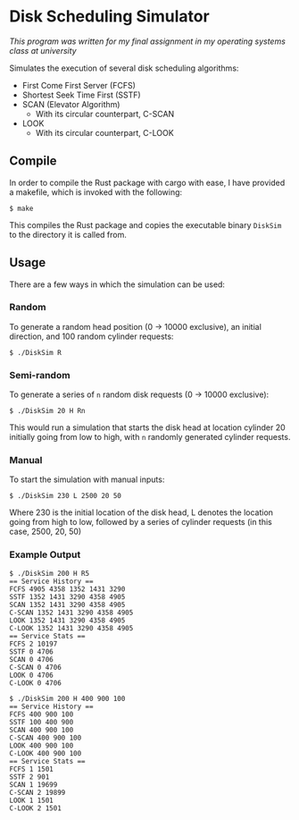 # Disk Scheduling Simulator

_This program was written for my final assignment in my operating systems class at university_

Simulates the execution of several disk scheduling algorithms:
- First Come First Server (FCFS)
- Shortest Seek Time First (SSTF)
- SCAN (Elevator Algorithm)
  - With its circular counterpart, C-SCAN
- LOOK
  - With its circular counterpart, C-LOOK

## Compile

In order to compile the Rust package with cargo with ease, I have provided a makefile, which is invoked with the following:
```console
$ make
```
This compiles the Rust package and copies the executable binary `DiskSim` to the directory it is called from.

## Usage

There are a few ways in which the simulation can be used:

### Random
To generate a random head position (0 -> 10000 exclusive), an initial direction, and 100 random cylinder requests:
```console
$ ./DiskSim R
```
### Semi-random
To generate a series of `n` random disk requests (0 -> 10000 exclusive):
```console
$ ./DiskSim 20 H Rn
```
This would run a simulation that starts the disk head at location cylinder 20 initially going from low to high, with `n` randomly generated cylinder requests.
### Manual
To start the simulation with manual inputs:
```console
$ ./DiskSim 230 L 2500 20 50
```
Where 230 is the initial location of the disk head, L denotes the location going from high to low, followed by a series of cylinder requests (in this case, 2500, 20, 50)

### Example Output
```console
$ ./DiskSim 200 H R5
== Service History ==
FCFS 4905 4358 1352 1431 3290 
SSTF 1352 1431 3290 4358 4905 
SCAN 1352 1431 3290 4358 4905 
C-SCAN 1352 1431 3290 4358 4905 
LOOK 1352 1431 3290 4358 4905 
C-LOOK 1352 1431 3290 4358 4905 
== Service Stats ==
FCFS 2 10197
SSTF 0 4706
SCAN 0 4706
C-SCAN 0 4706
LOOK 0 4706
C-LOOK 0 4706
```

```console
$ ./DiskSim 200 H 400 900 100
== Service History ==
FCFS 400 900 100 
SSTF 100 400 900 
SCAN 400 900 100 
C-SCAN 400 900 100 
LOOK 400 900 100 
C-LOOK 400 900 100 
== Service Stats ==
FCFS 1 1501
SSTF 2 901
SCAN 1 19699
C-SCAN 2 19899
LOOK 1 1501
C-LOOK 2 1501
```
